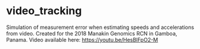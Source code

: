 # video_tracking
Simulation of measurement error when estimating speeds and accelerations from video. Created for the 2018 Manakin Genomics RCN in Gamboa, Panama. Video available here: https://youtu.be/HesBlFpO2-M
